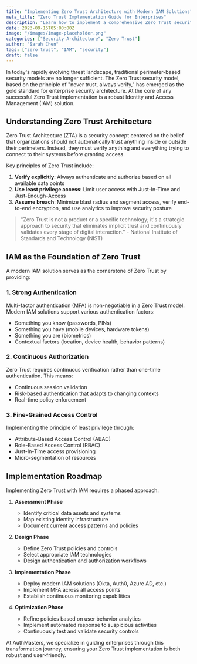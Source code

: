 ```yaml
---
title: "Implementing Zero Trust Architecture with Modern IAM Solutions"
meta_title: "Zero Trust Implementation Guide for Enterprises"
description: "Learn how to implement a comprehensive Zero Trust security architecture using modern identity and access management solutions."
date: 2023-09-15T05:00:00Z
image: "/images/image-placeholder.png"
categories: ["Security Architecture", "Zero Trust"]
author: "Sarah Chen"
tags: ["zero trust", "IAM", "security"]
draft: false
---
```


In today's rapidly evolving threat landscape, traditional perimeter-based security models are no longer sufficient. The Zero Trust security model, based on the principle of "never trust, always verify," has emerged as the gold standard for enterprise security architecture. At the core of any successful Zero Trust implementation is a robust Identity and Access Management (IAM) solution.

## Understanding Zero Trust Architecture

Zero Trust Architecture (ZTA) is a security concept centered on the belief that organizations should not automatically trust anything inside or outside their perimeters. Instead, they must verify anything and everything trying to connect to their systems before granting access.

Key principles of Zero Trust include:

1. **Verify explicitly**: Always authenticate and authorize based on all available data points
2. **Use least privilege access**: Limit user access with Just-In-Time and Just-Enough-Access
3. **Assume breach**: Minimize blast radius and segment access, verify end-to-end encryption, and use analytics to improve security posture

> "Zero Trust is not a product or a specific technology; it's a strategic approach to security that eliminates implicit trust and continuously validates every stage of digital interaction." - National Institute of Standards and Technology (NIST)

## IAM as the Foundation of Zero Trust

A modern IAM solution serves as the cornerstone of Zero Trust by providing:

### 1. Strong Authentication

Multi-factor authentication (MFA) is non-negotiable in a Zero Trust model. Modern IAM solutions support various authentication factors:
- Something you know (passwords, PINs)
- Something you have (mobile devices, hardware tokens)
- Something you are (biometrics)
- Contextual factors (location, device health, behavior patterns)

### 2. Continuous Authorization

Zero Trust requires continuous verification rather than one-time authentication. This means:
- Continuous session validation
- Risk-based authentication that adapts to changing contexts
- Real-time policy enforcement

### 3. Fine-Grained Access Control

Implementing the principle of least privilege through:
- Attribute-Based Access Control (ABAC)
- Role-Based Access Control (RBAC)
- Just-In-Time access provisioning
- Micro-segmentation of resources

## Implementation Roadmap

Implementing Zero Trust with IAM requires a phased approach:

1. **Assessment Phase**
   - Identify critical data assets and systems
   - Map existing identity infrastructure
   - Document current access patterns and policies

2. **Design Phase**
   - Define Zero Trust policies and controls
   - Select appropriate IAM technologies
   - Design authentication and authorization workflows

3. **Implementation Phase**
   - Deploy modern IAM solutions (Okta, Auth0, Azure AD, etc.)
   - Implement MFA across all access points
   - Establish continuous monitoring capabilities

4. **Optimization Phase**
   - Refine policies based on user behavior analytics
   - Implement automated response to suspicious activities
   - Continuously test and validate security controls

At AuthMasters, we specialize in guiding enterprises through this transformation journey, ensuring your Zero Trust implementation is both robust and user-friendly.
